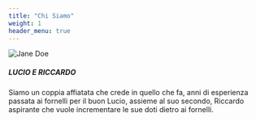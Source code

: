 ```yaml
---
title: "Chi Siamo"
weight: 1
header_menu: true
---
```


![Jane Doe](images/lucio.jpg)

##### LUCIO E RICCARDO
Siamo un coppia affiatata che crede in quello che fa, anni di esperienza passata ai fornelli per il buon
Lucio, assieme al suo secondo, Riccardo aspirante che vuole incrementare le sue doti dietro ai fornelli.



 




